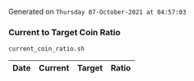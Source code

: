 Generated on `Thursday 07-October-2021 at 04:57:03`

### Current to Target Coin Ratio
`current_coin_ratio.sh`

Date|Current|Target|Ratio
---|---|---|---
